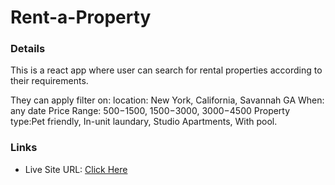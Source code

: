  # Rent-a-Property

### Details

This is a react app where user can search for rental properties according to their requirements.

They can apply filter on:
location: New York, California, Savannah GA
When: any date
Price Range: $500-$1500, $1500-$3000, $3000-$4500
Property type:Pet friendly, In-unit laundary, Studio Apartments, With pool.



### Links

- Live Site URL: [Click Here](https://rent-a-property-eosin.vercel.app/)